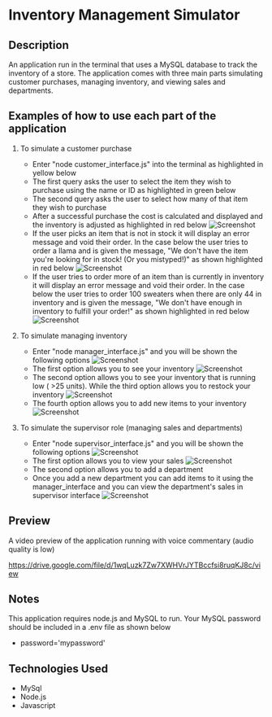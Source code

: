 # Inventory Management Simulator

## Description

An application run in the terminal that uses a MySQL database to track the inventory of a store. The application comes with three main parts simulating customer purchases, managing inventory, and viewing sales and departments.

## Examples of how to use each part of the application

1. To simulate a customer purchase
   * Enter "node customer_interface.js" into the terminal as highlighted in yellow below
   * The first query asks the user to select the item they wish to purchase using the name or ID as highlighted in green below
   * The second query asks the user to select how many of that item they wish to purchase
   * After a successful purchase the cost is calculated and displayed and the inventory is adjusted as highlighted in red below
   ![Screenshot](Images/Customer-Interface.png)
   * If the user picks an item that is not in stock it will display an error message and void their order. In the case below the user tries to order a llama and is given the message, "We don't have the item you're looking for in stock! (Or you mistyped!)" as shown highlighted in red below
   ![Screenshot](Images/not-in-stock.png)
   * If the user tries to order more of an item than is currently in inventory it will display an error message and void their order. In the case below the user tries to order 100 sweaters when there are only 44 in inventory and is given the message, "We don't have enough in inventory to fulfill your order!" as shown highlighted in red below
   ![Screenshot](Images/not-enough-inventory.png)
   
   
2. To simulate managing inventory
   * Enter "node manager_interface.js" and you will be shown the following options
   ![Screenshot](Images/manager-interface.png)
   * The first option allows you to see your inventory
   ![Screenshot](Images/view-inventory.png)
   * The second option allows you to see your inventory that is running low ( >25 units). While the third option allows you to restock your inventory 
   ![Screenshot](Images/low-add-inventory.png)
   * The fourth option allows you to add new items to your inventory
   ![Screenshot](Images/add-product.png)

3. To simulate the supervisor role (managing sales and departments)
   * Enter "node supervisor_interface.js" and you will be shown the following options
   ![Screenshot](Images/supervisor_interface.png)
   * The first option allows you to view your sales
   ![Screenshot](Images/view-sales.png)
   * The second option allows you to add a department
   * Once you add a new department you can add items to it using the manager_interface and you can view the department's sales in supervisor interface
   ![Screenshot](Images/add-department.png)

## Preview
    
A video preview of the application running with voice commentary (audio quality is low)

https://drive.google.com/file/d/1wqLuzk7Zw7XWHVrJYTBccfsi8ruqKJ8c/view

## Notes

This application requires node.js and MySQL to run. Your MySQL password should be included in a .env file as shown below

  * password='mypassword'
  
## Technologies Used
   
   * MySql
   * Node.js
   * Javascript
   
